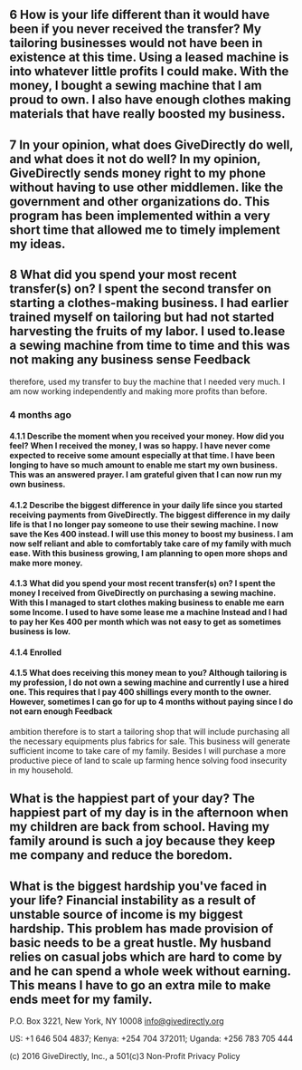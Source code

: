 ## 6 How is your life different than it would have been if you never received the transfer? My tailoring businesses would not have been in existence at this time. Using a leased machine is into whatever little profits I could make. With the money, I bought a sewing machine that I am proud to own. I also have enough clothes making materials that have really boosted my business.

## 7 In your opinion, what does GiveDirectly do well, and what does it not do well? In my opinion, GiveDirectly sends money right to my phone without having to use other middlemen. like the government and other organizations do. This program has been implemented within a very short time that allowed me to timely implement my ideas.

## 8 What did you spend your most recent transfer(s) on? I spent the second transfer on starting a clothes-making business. I had earlier trained myself on tailoring but had not started harvesting the fruits of my labor. I used to.lease a sewing machine from time to time and this was not making any business sense Feedback

therefore, used my transfer to buy the machine that I needed very much. I am now working independently and making more profits than before.

### 4 months ago

#### 4.1.1 Describe the moment when you received your money. How did you feel? When I received the money, I was so happy. I have never come expected to receive some amount especially at that time. I have been longing to have so much amount to enable me start my own business. This was an answered prayer. I am grateful given that I can now run my own business.

#### 4.1.2 Describe the biggest difference in your daily life since you started receiving payments from GiveDirectly. The biggest difference in my daily life is that I no longer pay someone to use their sewing machine. I now save the Kes 400 instead. I will use this money to boost my business. I am now self reliant and able to comfortably take care of my family with much ease. With this business growing, I am planning to open more shops and make more money.

#### 4.1.3 What did you spend your most recent transfer(s) on? I spent the money I received from GiveDirectly on purchasing a sewing machine. With this I managed to start clothes making business to enable me earn some Income. I used to have some lease me a machine Instead and I had to pay her Kes 400 per month which was not easy to get as sometimes business is low.

#### 4.1.4 Enrolled

#### 4.1.5 What does receiving this money mean to you? Although tailoring is my profession, I do not own a sewing machine and currently I use a hired one. This requires that I pay 400 shillings every month to the owner. However, sometimes I can go for up to 4 months without paying since I do not earn enough Feedback

ambition therefore is to start a tailoring shop that will include purchasing all the necessary equipments plus fabrics for sale. This business will generate sufficient income to take care of my family. Besides I will purchase a more productive piece of land to scale up farming hence solving food insecurity in my household.

## What is the happiest part of your day? The happiest part of my day is in the afternoon when my children are back from school. Having my family around is such a joy because they keep me company and reduce the boredom.

## What is the biggest hardship you've faced in your life? Financial instability as a result of unstable source of income is my biggest hardship. This problem has made provision of basic needs to be a great hustle. My husband relies on casual jobs which are hard to come by and he can spend a whole week without earning. This means I have to go an extra mile to make ends meet for my family.

P.O. Box 3221, New York, NY 10008 info@givedirectly.org

US: +1 646 504 4837; Kenya: +254 704 372011; Uganda: +256 783 705 444

(c) 2016 GiveDirectly, Inc., a 501(c)3 Non-Profit Privacy Policy
